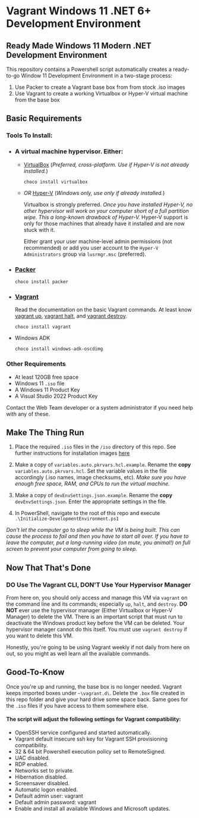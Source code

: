 # Vagrant Windows 11 .NET 6+ Development Environment

## Ready Made Windows 11 Modern .NET Development Environment

This repository contains a Powershell script automatically creates a ready-to-go Window 11 Development Environment in a two-stage process:

1. Use Packer to create a Vagrant base box from from stock .iso images
2. Use Vagrant to create a working Virtualbox or Hyper-V virtual machine from the base box

## Basic Requirements

### Tools To Install:

* ### A virtual machine hypervisor. Either: 

    * [VirtualBox](https://www.virtualbox.org/) (_Preferred, cross-platform. Use if Hyper-V is not already installed._)

        ```
        choco install virtualbox
        ```

    * *OR* [Hyper-V](https://learn.microsoft.com/en-us/virtualization/hyper-v-on-windows/about/) (_Windows only, use only if already installed._)
        
        Virtualbox is strongly preferred. _Once you have installed Hyper-V, no other hypervisor will work on your computer short of a full partition wipe. This a long-known drawback of Hyper-V._ Hyper-V support is only for those machines that already have it installed and are now stuck with it.
        
        Either grant your user machine-level admin permissions (not recommended) or add you user account to the `Hyper-V Administrators` group via `lusrmgr.msc` (preferred).

* ### [Packer](https://packer.io/)
    
    ```
    choco install packer
    ```

* ### [Vagrant](https://vagrantup.com/)
    
    Read the documentation on the basic Vagrant commands. At least know [vagrant up](https://www.vagrantup.com/docs/cli/up), [ vagrant halt](https://www.vagrantup.com/docs/cli/halt), and [ vagrant destroy](https://www.vagrantup.com/docs/cli/destroy).

    ```
    choco install vagrant
    ```

* Windows ADK
    
    ```
    choco install windows-adk-oscdimg
    ```

### Other Requirements

* At least 120GB free space 
* Windows 11 `.iso` file
* A Windows 11 Product Key
* A Visual Studio 2022 Product Key

Contact the Web Team developer or a system administrator if you need help with any of these.

## Make The Thing Run

1. Place the required `.iso` files in the `/iso` directory of this repo. See further instructions for installation images [here](iso/README.md)

1. Make a copy of `variables.auto.pkrvars.hcl.example`. Rename the **copy** `variables.auto.pkrvars.hcl`. Set the variable values in the file accordingly (.iso names, image checksums, etc). _Make sure you have enough free space, RAM, and CPUs to run the virtual machine._

1. Make a copy of `devEnvSettings.json.example`. Rename the **copy** `devEnvSettings.json`. Enter the appropriate settings in the file.

1. In PowerShell, navigate to the root of this repo and execute `.\Initialize-DevelopmentEnvironment.ps1`

*Don't let the computer go to sleep while the VM is being built. This can cause the process to fail and then you have to start all over. If you have to leave the computer, put a long-running video (on mute, you animal!) on full screen to prevent your computer from going to sleep.*

## Now That That's Done

### DO Use The Vagrant CLI, DON'T Use Your Hypervisor Manager
From here on, you should only access and manage this VM via `vagrant` on the command line and its commands; especially `up`, `halt`, and `destroy`. **DO NOT** ever use the hypervisor manager (Either Virtualbox or Hyper-V Manager) to delete the VM. There is an important script that must run to deactivate the Windows product key before the VM can be deleted. Your hypervisor manager cannot do this itself. You must use `vagrant destroy` if you want to delete this VM.

Honestly, you're going to be using Vagrant weekly if not daily from here on out, so you might as well learn all the available commands.

## Good-To-Know

Once you're up and running, the base box is no longer needed. Vagrant keeps imported boxes under `~\vagrant.d\`. Delete the `.box` file created in this repo folder and give your hard drive some space back. Same goes for the `.iso` files if you have access to them somewhere else.

#### The script will adjust the following settings for Vagrant compatibility:

* OpenSSH service configured and started automatically.
* Vagrant default insecure ssh key for Vagrant SSH provisioning compatibility.
* 32 & 64 bit Powershell execution policy set to RemoteSigned.  
* UAC disabled.  
* RDP enabled.  
* Networks set to private.  
* Hibernation disabled.  
* Screensaver disabled.  
* Automatic logon enabled.  
* Default admin user: vagrant  
* Default admin password: vagrant
* Enable and install all available Windows and Microsoft updates.
